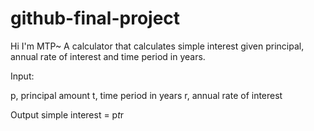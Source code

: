 # github-final-project
Hi I'm MTP~
A calculator that calculates simple interest given principal, annual rate of interest and time period in years.

Input:

   p, principal amount
   t, time period in years
   r, annual rate of interest

Output
   simple interest = p*t*r

